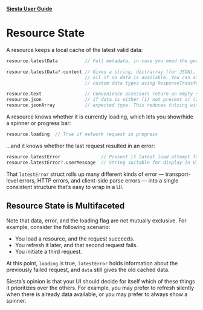 **[Siesta User Guide](https://github.com/bustoutsolutions/siesta/blob/master/Docs/index.md)**

# Resource State

A resource keeps a local cache of the latest valid data:

```swift
resource.latestData          // Full metadata, in case you need the gory details.

resource.latestData?.content // Gives a string, dict/array (for JSON), NSData, or
                             // nil if no data is available. You can also configure
                             // custom data types using ResponseTransformer.

resource.text                // Convenience accessors return an empty string/dict/array
resource.json                // if data is either (1) not present or (2) not of the
resource.jsonArray           // expected type. This reduces futzing with optionals.
```

A resource knows whether it is currently loading, which lets you show/hide a spinner or progress bar:

```swift
resource.loading  // True if network request in progress
```

…and it knows whether the last request resulted in an error:

```swift
resource.latestError               // Present if latest load attempt failed
resource.latestError?.userMessage  // String suitable for display in UI
```

That `latestError` struct rolls up many different kinds of error — transport-level errors, HTTP errors, and client-side parse errors — into a single consistent structure that’s easy to wrap in a UI.

## Resource State is Multifaceted

Note that data, error, and the loading flag are not mutually exclusive. For example, consider the following scenario:

* You load a resource, and the request succeeds.
* You refresh it later, and that second request fails.
* You initiate a third request.

At this point, `loading` is true, `latestError` holds information about the previously failed request, and `data` still gives the old cached data.

Siesta’s opinion is that your UI should decide for itself which of these things it prioritizes over the others. For example, you may prefer to refresh silently when there is already data available, or you may prefer to always show a spinner.

